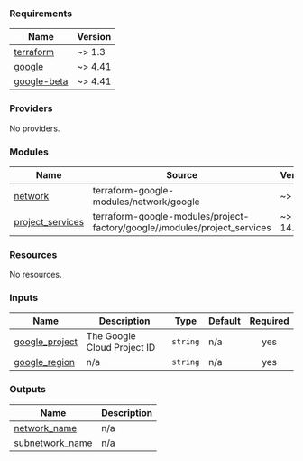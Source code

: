 <!-- BEGIN_TF_DOCS -->
### Requirements

| Name | Version |
|------|---------|
| <a name="requirement_terraform"></a> [terraform](#requirement\_terraform) | ~> 1.3 |
| <a name="requirement_google"></a> [google](#requirement\_google) | ~> 4.41 |
| <a name="requirement_google-beta"></a> [google-beta](#requirement\_google-beta) | ~> 4.41 |

### Providers

No providers.

### Modules

| Name | Source | Version |
|------|--------|---------|
| <a name="module_network"></a> [network](#module\_network) | terraform-google-modules/network/google | ~> 5.2 |
| <a name="module_project_services"></a> [project\_services](#module\_project\_services) | terraform-google-modules/project-factory/google//modules/project_services | ~> 14.0 |

### Resources

No resources.

### Inputs

| Name | Description | Type | Default | Required |
|------|-------------|------|---------|:--------:|
| <a name="input_google_project"></a> [google\_project](#input\_google\_project) | The Google Cloud Project ID | `string` | n/a | yes |
| <a name="input_google_region"></a> [google\_region](#input\_google\_region) | n/a | `string` | n/a | yes |

### Outputs

| Name | Description |
|------|-------------|
| <a name="output_network_name"></a> [network\_name](#output\_network\_name) | n/a |
| <a name="output_subnetwork_name"></a> [subnetwork\_name](#output\_subnetwork\_name) | n/a |
<!-- END_TF_DOCS -->